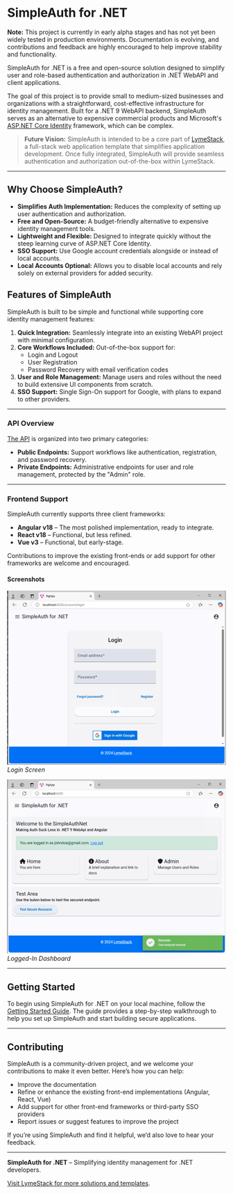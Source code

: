 # SimpleAuth for .NET

**Note:** This project is currently in early alpha stages and has not yet been widely tested in production environments. Documentation is evolving, and contributions and feedback are highly encouraged to help improve stability and functionality.

SimpleAuth for .NET is a free and open-source solution designed to simplify user and role-based authentication and authorization in .NET WebAPI and client applications.

The goal of this project is to provide small to medium-sized businesses and organizations with a straightforward, cost-effective infrastructure for identity management. Built for a .NET 9 WebAPI backend, SimpleAuth serves as an alternative to expensive commercial products and Microsoft's [ASP.NET Core Identity](https://learn.microsoft.com/en-us/aspnet/core/security/authentication/identity) framework, which can be complex.

> **Future Vision:** SimpleAuth is intended to be a core part of [LymeStack](https://www.lymestack.com), a full-stack web application template that simplifies application development. Once fully integrated, SimpleAuth will provide seamless authentication and authorization out-of-the-box within LymeStack.

---

## Why Choose SimpleAuth?

- **Simplifies Auth Implementation:** Reduces the complexity of setting up user authentication and authorization.
- **Free and Open-Source:** A budget-friendly alternative to expensive identity management tools.
- **Lightweight and Flexible:** Designed to integrate quickly without the steep learning curve of ASP.NET Core Identity.
- **SSO Support:** Use Google account credentials alongside or instead of local accounts.
- **Local Accounts Optional:** Allows you to disable local accounts and rely solely on external providers for added security.

## Features of SimpleAuth

SimpleAuth is built to be simple and functional while supporting core identity management features:

1. **Quick Integration:** Seamlessly integrate into an existing WebAPI project with minimal configuration.
2. **Core Workflows Included:** Out-of-the-box support for:
   - Login and Logout
   - User Registration
   - Password Recovery with email verification codes
3. **User and Role Management:** Manage users and roles without the need to build extensive UI components from scratch.
4. **SSO Support:** Single Sign-On support for Google, with plans to expand to other providers.

---

### API Overview

[The API](./documentation/api.md) is organized into two primary categories:

- **Public Endpoints:** Support workflows like authentication, registration, and password recovery.
- **Private Endpoints:** Administrative endpoints for user and role management, protected by the "Admin" role.

---

### Frontend Support

SimpleAuth currently supports three client frameworks:

- **Angular v18** – The most polished implementation, ready to integrate.
- **React v18** – Functional, but less refined.
- **Vue v3** – Functional, but early-stage.

Contributions to improve the existing front-ends or add support for other frameworks are welcome and encouraged.

#### Screenshots

![Screenshot 1](./documentation/images/login.png)  
*Login Screen*

![Screenshot 2](./documentation/images/logged-in.png)  
*Logged-In Dashboard*

---

## Getting Started

To begin using SimpleAuth for .NET on your local machine, follow the [Getting Started Guide](./documentation/getting-started.md). The guide provides a step-by-step walkthrough to help you set up SimpleAuth and start building secure applications.

---

## Contributing

SimpleAuth is a community-driven project, and we welcome your contributions to make it even better. Here’s how you can help:

- Improve the documentation
- Refine or enhance the existing front-end implementations (Angular, React, Vue)
- Add support for other front-end frameworks or third-party SSO providers
- Report issues or suggest features to improve the project

If you’re using SimpleAuth and find it helpful, we’d also love to hear your feedback.

---

**SimpleAuth for .NET** – Simplifying identity management for .NET developers.

[Visit LymeStack for more solutions and templates](https://www.lymestack.com).
